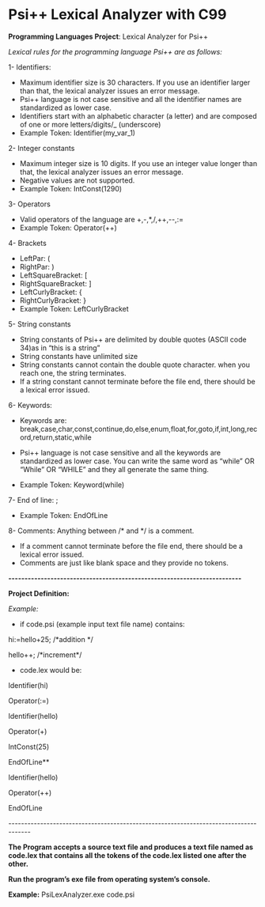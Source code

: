 # Psi++ Lexical Analyzer with C99

**Programming Languages Project**: Lexical Analyzer for Psi++

*Lexical rules for the programming language Psi++ are as follows:*

1- Identifiers: 

- Maximum identifier size is 30 characters. If you use an identifier larger than that, the lexical analyzer issues an error message.
- Psi++ language is not case sensitive and all the identifier names are standardized as lower case.
- Identifiers start with an alphabetic character (a letter) and are composed of one or more letters/digits/\_ (underscore)
- Example Token: Identifier(my\_var\_1)

2- Integer constants

- Maximum integer size is 10 digits. If you use an integer value longer than that, the lexical analyzer issues an error message.
- Negative values are not supported.
- Example Token: IntConst(1290)

3- Operators

- Valid operators of the language are +,-,\*,/,++,--,:=
- Example Token: Operator(++)

4- Brackets

- LeftPar: (
- RightPar: )
- LeftSquareBracket: [
- RightSquareBracket: ]
- LeftCurlyBracket:  { 
- RightCurlyBracket:  }
- Example Token: LeftCurlyBracket

5- String constants

- String constants of Psi++ are delimited by double quotes (ASCII code 34)as in “this is a string”
- String constants have unlimited size
- String constants cannot contain the double quote character. when you reach one, the string terminates.
- If a string constant cannot terminate before the file end, there should be a lexical error issued.

6- Keywords:

- Keywords are: break,case,char,const,continue,do,else,enum,float,for,goto,if,int,long,record,return,static,while

- Psi++ language is not case sensitive and all the keywords are standardized as lower case. You can write the same word as “while” OR “While” OR “WHILE” and they all generate the same thing.
- Example Token: Keyword(while)

7- End of line:  ;

- Example Token: EndOfLine

8- Comments: Anything between /\* and \*/ is a comment.

- If a comment cannot terminate before the file end, there should be a lexical error issued.
- Comments are just like blank space and they provide no tokens.

**------------------------------------------------------------------------**

**Project Definition:** 

*Example:*

* if code.psi (example input text file name) contains:

hi:=hello+25; /\*addition \*/

hello++; /\*increment\*/

* code.lex would be:

Identifier(hi)

Operator(:=)

Identifier(hello)

Operator(+)

IntConst(25)

EndOfLine** 

Identifier(hello)

Operator(++)

EndOfLine

\-------------------------------------------------------------------------------------

**The Program accepts a source text file and produces a text file named as code.lex that contains all the tokens of the code.lex listed one after the other.** 

**Run the program’s exe file from operating system’s console.**

**Example:** PsiLexAnalyzer.exe code.psi

